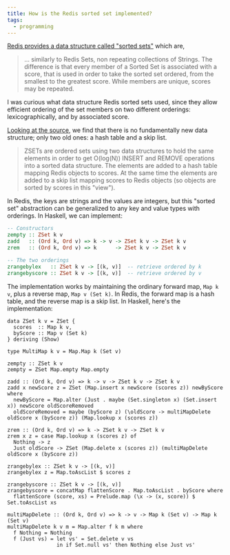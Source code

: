 ```yaml
---
title: How is the Redis sorted set implemented?
tags:
  - programming
---
```


[Redis provides a data structure called "sorted sets"](https://redis.io/topics/data-types#sorted-sets)
which are,

> ... similarly to Redis Sets, non repeating collections of Strings.
> The difference is that every member of a Sorted Set is associated with a score,
> that is used in order to take the sorted set ordered,
> from the smallest to the greatest score.
> While members are unique, scores may be repeated.

I was curious what data structure Redis sorted sets used,
since they allow efficient ordering of the set members on two different orderings:
lexicographically, and by associated score.

[Looking at the source](https://github.com/antirez/redis/blob/unstable/src/t_zset.c),
we find that there is no fundamentally new data structure;
only two old ones: a hash table and a skip list.

> ZSETs are ordered sets using two data structures to hold the same elements
> in order to get O(log(N)) INSERT and REMOVE operations into a sorted
> data structure.
> The elements are added to a hash table mapping Redis objects to scores.
> At the same time the elements are added to a skip list mapping scores
> to Redis objects (so objects are sorted by scores in this "view").

In Redis, the keys are strings and the values are integers,
but this "sorted set" abstraction can be generalized
to any key and value types with orderings.
In Haskell, we can implement:

```haskell
-- Constructors
zempty :: ZSet k v
zadd   :: (Ord k, Ord v) => k -> v -> ZSet k v -> ZSet k v
zrem   :: (Ord k, Ord v) => k      -> ZSet k v -> ZSet k v

-- The two orderings
zrangebylex   :: ZSet k v -> [(k, v)]  -- retrieve ordered by k
zrangebyscore :: ZSet k v -> [(k, v)]  -- retrieve ordered by v
```

The implementation works by maintaining the ordinary forward map, `Map k v`,
plus a reverse map, `Map v (Set k)`.
In Redis, the forward map is a hash table,
and the reverse map is a skip list.
In Haskell, here's the implementation:

```
data ZSet k v = ZSet {
  scores  :: Map k v,
  byScore :: Map v (Set k)
} deriving (Show)

type MultiMap k v = Map.Map k (Set v)

zempty :: ZSet k v
zempty = ZSet Map.empty Map.empty

zadd :: (Ord k, Ord v) => k -> v -> ZSet k v -> ZSet k v
zadd x newScore z = ZSet (Map.insert x newScore (scores z)) newByScore where
  newByScore = Map.alter (Just . maybe (Set.singleton x) (Set.insert x)) newScore oldScoreRemoved
  oldScoreRemoved = maybe (byScore z) (\oldScore -> multiMapDelete oldScore x (byScore z)) (Map.lookup x (scores z))

zrem :: (Ord k, Ord v) => k -> ZSet k v -> ZSet k v
zrem x z = case Map.lookup x (scores z) of
  Nothing -> z
  Just oldScore -> ZSet (Map.delete x (scores z)) (multiMapDelete oldScore x (byScore z))

zrangebylex :: ZSet k v -> [(k, v)]
zrangebylex z = Map.toAscList $ scores z

zrangebyscore :: ZSet k v -> [(k, v)]
zrangebyscore = concatMap flattenScore . Map.toAscList . byScore where
  flattenScore (score, xs) = Prelude.map (\x -> (x, score)) $ Set.toAscList xs

multiMapDelete :: (Ord k, Ord v) => k -> v -> Map k (Set v) -> Map k (Set v)
multiMapDelete k v m = Map.alter f k m where
  f Nothing = Nothing
  f (Just vs) = let vs' = Set.delete v vs
                in if Set.null vs' then Nothing else Just vs'
```
